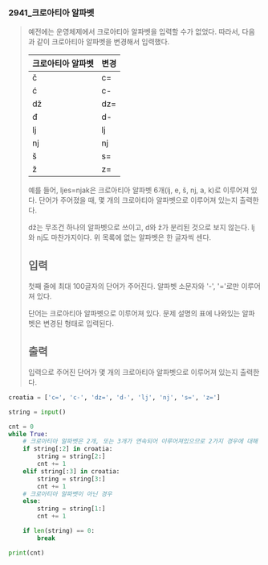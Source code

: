 ### 2941_크로아티아 알파벳

> 예전에는 운영체제에서 크로아티아 알파벳을 입력할 수가 없었다. 따라서, 다음과 같이 크로아티아 알파벳을 변경해서 입력했다.
>
> | 크로아티아 알파벳 | 변경 |
> | :---------------- | :--- |
> | č                 | c=   |
> | ć                 | c-   |
> | dž                | dz=  |
> | đ                 | d-   |
> | lj                | lj   |
> | nj                | nj   |
> | š                 | s=   |
> | ž                 | z=   |
>
> 예를 들어, ljes=njak은 크로아티아 알파벳 6개(lj, e, š, nj, a, k)로 이루어져 있다. 단어가 주어졌을 때, 몇 개의 크로아티아 알파벳으로 이루어져 있는지 출력한다.
>
> dž는 무조건 하나의 알파벳으로 쓰이고, d와 ž가 분리된 것으로 보지 않는다. lj와 nj도 마찬가지이다. 위 목록에 없는 알파벳은 한 글자씩 센다.
>
> ## 입력
>
> 첫째 줄에 최대 100글자의 단어가 주어진다. 알파벳 소문자와 '-', '='로만 이루어져 있다.
>
> 단어는 크로아티아 알파벳으로 이루어져 있다. 문제 설명의 표에 나와있는 알파벳은 변경된 형태로 입력된다.
>
> ## 출력
>
> 입력으로 주어진 단어가 몇 개의 크로아티아 알파벳으로 이루어져 있는지 출력한다.



```python
croatia = ['c=', 'c-', 'dz=', 'd-', 'lj', 'nj', 's=', 'z=']

string = input()

cnt = 0
while True:
    # 크로아티아 알파벳은 2개, 또는 3개가 연속되어 이루어져있으므로 2가지 경우에 대해 체크한다.
    if string[:2] in croatia:
        string = string[2:]
        cnt += 1
    elif string[:3] in croatia:
        string = string[3:]
        cnt += 1
    # 크로아티아 알파벳이 아닌 경우 
    else:
        string = string[1:]
        cnt += 1

    if len(string) == 0:
        break

print(cnt)
```

